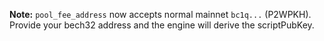 
**Note:** `pool_fee_address` now accepts normal mainnet `bc1q...` (P2WPKH). Provide your bech32 address and the engine will derive the scriptPubKey.
